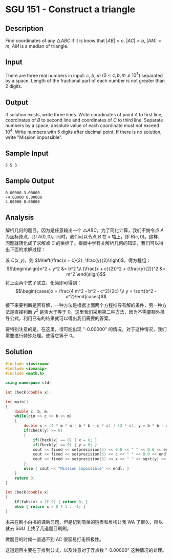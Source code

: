 # SGU 151 - Construct a triangle


## Description

Find coordinates of any $\triangle ABC$ if it is know that $|AB|=c$, $|AC|=b$, $|AM|=m$, $AM$ is a median of triangle.

## Input

There are three real numbers in input: $c$, $b$, $m$ ($0<c, b, m\leq 10^3$) separated by a space. Length of the fractional part of each number is not greater than 2 digits.

## Output

If solution exists, write three lines. Write coordinates of point $A$ to first line, coordinates of $B$ to second line and coordinates of $C$ to third line. Separate numbers by a space; absolute value of each coordinate must not exceed $10^4$. Write numbers with 5 digits after decimal point. If there is no solution, write "Mission impossible". 

## Sample Input

```
5 5 3
```

## Sample Output

```
0.00000 3.00000
-4.00000 0.00000
4.00000 0.00000
```

## Analysis

解析几何的题目，因为是任意输出一个 $\triangle ABC$，为了简化计算，我们不妨令点 $A$ 为坐标原点，即 $A(0, 0)$。同时，我们可以令点 $B$ 在 $x$ 轴上，即 $B(c, 0)$。这样，问题就转化成了求解点 $C$ 的坐标了。根据中学有关解析几何的知识，我们可以得出下面的求解过程：

设 $C(x, y)$，则 $M\left(\frac{x + c}{2}, \frac{y}{2}\right)$。得方程组：$$\begin{align}x^2 + y^2 &= b^2 \\\ (\frac{x + c}{2})^2 + (\frac{y}{2})^2 &= m^2 \end{align}$$ 将上面两个式子联立，化简即可得到：$$\begin{cases}x = \frac{4 m^2 - b^2 - c^2}{2c} \\\ y = \sqrt{b^2 - x^2}\end{cases}$$ 接下来要判断是否有解，一种方法是根据上面两个方程推导有解的条件，另一种方法是直接判断 $y^2$ 是否大于等于 0。这里我们采用第二种方法，因为不需要额外推导公式，利用已有的结果就可以得出我们需要的答案。

要特别注意的是，在这里，很可能出现 "-0.00000" 的情况，对于这种情况，我们需要进行特殊处理。使得它等于 0。

## Solution

```cpp
#include <iostream>
#include <iomanip>
#include <math.h>
 
using namespace std;
 
int Check(double x);
 
int main()
{
    double c, b, m;
    while(cin >> c >> b >> m)
    {
        double x = (4 * m * m - b * b - c * c) / (2 * c), y = b * b - x * x;
        if(Check(y) >= 0)
        {
            if(Check(x) == 0) { x = 0; }
            if(Check(y) == 0) { y = 0; }
            cout << fixed << setprecision(5) << 0.0 << " " << 0.0 << endl;
            cout << fixed << setprecision(5) << c << " " << 0.0 << endl;
            cout << fixed << setprecision(5) << x << " " << sqrt(y) << endl;
        }
        else { cout << "Mission impossible" << endl; }
    }
    return 0;
}
 
int Check(double x)
{
    if(fabs(x) < 1E-9) { return 0; }
    else { return x > 0 ? 1 : -1; }
}
```

本来在刷小白书的课后习题，但是记到简单的链表和堆栈让我 WA 了很久，所以就去 SGU 上找了几道题目刷刷。

做题目的时候一直遇不到 AC 很容易打击积极性。

这道题目主要在于推到公式，以及注意对于浮点数 "-0.00000" 这种情况的处理。
